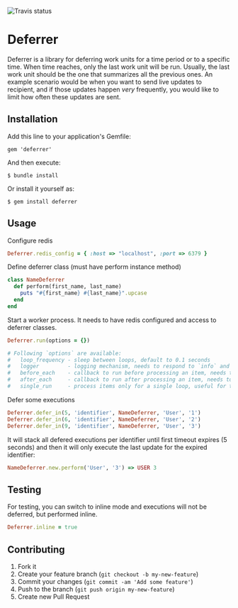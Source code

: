 ![Travis status](https://travis-ci.org/madmimi/deferrer.png)

# Deferrer

Deferrer is a library for deferring work units for a time period or to a specific time. When time reaches, only the last work unit will be run. Usually, the last work unit should be the one that summarizes all the previous ones. An example scenario would be when you want to send live updates to recipient, and if those updates happen *very* frequently, you would like to limit how often these updates are sent.

## Installation

Add this line to your application's Gemfile:

```
gem 'deferrer'
```

And then execute:

```
$ bundle install
```

Or install it yourself as:

```
$ gem install deferrer
```


## Usage

Configure redis

```ruby
Deferrer.redis_config = { :host => "localhost", :port => 6379 }
```


Define deferrer class (must have perform instance method)

```ruby
class NameDeferrer
  def perform(first_name, last_name)
    puts "#{first_name} #{last_name}".upcase
  end
end
```


Start a worker process. It needs to have redis configured and access to deferrer classes.

```ruby
Deferrer.run(options = {})

# Following `options` are available:
#   loop_frequency - sleep between loops, default to 0.1 seconds
#   logger         - logging mechanism, needs to respond to `info` and `error`
#   before_each    - callback to run before processing an item, needs to respond to `call`
#   after_each     - callback to run after processing an item, needs to respond to `call`
#   single_run     - process items only for a single loop, useful for testing
```


Defer some executions

```ruby
Deferrer.defer_in(5, 'identifier', NameDeferrer, 'User', '1')
Deferrer.defer_in(6, 'identifier', NameDeferrer, 'User', '2')
Deferrer.defer_in(9, 'identifier', NameDeferrer, 'User', '3')
```


It will stack all defered executions per identifier until first timeout expires (5 seconds) and then it will only execute the last update for the expired identifier:

```ruby
NameDeferrer.new.perform('User', '3') => USER 3
```


## Testing

For testing, you can switch to inline mode and executions will not be deferred, but performed inline.

```ruby
Deferrer.inline = true
```


## Contributing

1. Fork it
2. Create your feature branch (`git checkout -b my-new-feature`)
3. Commit your changes (`git commit -am 'Add some feature'`)
4. Push to the branch (`git push origin my-new-feature`)
5. Create new Pull Request
